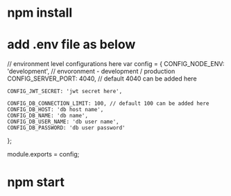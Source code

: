 # npm install

# add .env file as below
// environment level configurations here
var config = {
    CONFIG_NODE_ENV: 'development', // envoronment - development / production
    CONFIG_SERVER_PORT: 4040, // default 4040 can be added here

    CONFIG_JWT_SECRET: 'jwt secret here',

    CONFIG_DB_CONNECTION_LIMIT: 100, // default 100 can be added here
    CONFIG_DB_HOST: 'db host name',
    CONFIG_DB_NAME: 'db name',
    CONFIG_DB_USER_NAME: 'db user name',
    CONFIG_DB_PASSWORD: 'db user password'
};

module.exports = config;

# npm start
